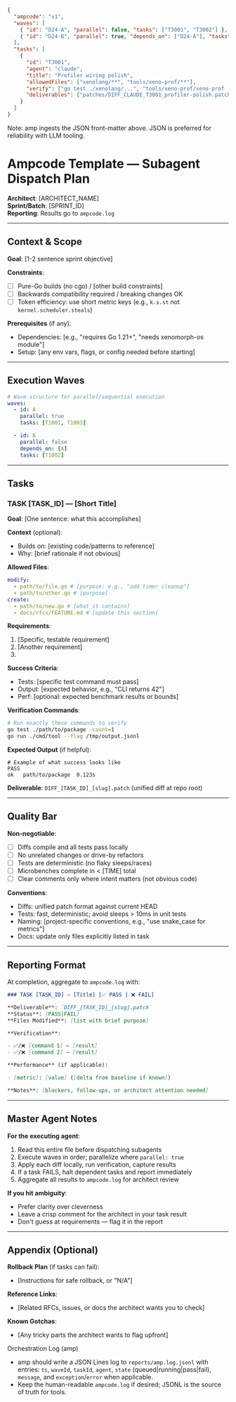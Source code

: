```json
{
  "ampcode": "v1",
  "waves": [
    { "id": "D24-A", "parallel": false, "tasks": ["T3001", "T3002"] },
    { "id": "D24-B", "parallel": true, "depends_on": ["D24-A"], "tasks": ["T3003"] }
  ],
  "tasks": [
    {
      "id": "T3001",
      "agent": "claude",
      "title": "Profiler wiring polish",
      "allowedFiles": ["xenolang/**", "tools/xeno-prof/**"],
      "verify": ["go test ./xenolang/...", "tools/xeno-prof/xeno-prof --help"],
      "deliverables": ["patches/DIFF_CLAUDE_T3001_profiler-polish.patch"]
    }
  ]
}
```

Note: amp ingests the JSON front-matter above. JSON is preferred for reliability with LLM tooling.

# Ampcode Template — Subagent Dispatch Plan

**Architect**: [ARCHITECT_NAME]  
**Sprint/Batch**: [SPRINT_ID]  
**Reporting**: Results go to `ampcode.log`

---

## Context & Scope

**Goal**: [1-2 sentence sprint objective]

**Constraints**:

- [ ] Pure-Go builds (no cgo) / [other build constraints]
- [ ] Backwards compatibility required / breaking changes OK
- [ ] Token efficiency: use short metric keys (e.g., `k.s.st` not `kernel.scheduler.steals`)

**Prerequisites** (if any):

- Dependencies: [e.g., "requires Go 1.21+", "needs xenomorph-os module"]
- Setup: [any env vars, flags, or config needed before starting]

---

## Execution Waves

```yaml
# Wave structure for parallel/sequential execution
waves:
  - id: A
    parallel: true
    tasks: [T1001, T1003]

  - id: B
    parallel: false
    depends_on: [A]
    tasks: [T1002]
```

---

## Tasks

### TASK [TASK_ID] — [Short Title]

**Goal**: [One sentence: what this accomplishes]

**Context** (optional):

- Builds on: [existing code/patterns to reference]
- Why: [brief rationale if not obvious]

**Allowed Files**:

```yaml
modify:
  - path/to/file.go # [purpose: e.g., "add timer cleanup"]
  - path/to/other.go # [purpose]
create:
  - path/to/new.go # [what it contains]
  - docs/rfcs/FEATURE.md # [update this section]
```

**Requirements**:

1. [Specific, testable requirement]
2. [Another requirement]
3. [Metrics to add, if any]: `metric.key.name` 'description'

**Success Criteria**:

- Tests: [specific test command must pass]
- Output: [expected behavior, e.g., "CLI returns 42"]
- Perf: [optional: expected benchmark results or bounds]

**Verification Commands**:

```bash
# Run exactly these commands to verify
go test ./path/to/package -count=1
go run ./cmd/tool --flag /tmp/output.jsonl
```

**Expected Output** (if helpful):

```
# Example of what success looks like
PASS
ok   path/to/package  0.123s
```

**Deliverable**: `DIFF_[TASK_ID]_[slug].patch` (unified diff at repo root)

---

## Quality Bar

**Non-negotiable**:

- [ ] Diffs compile and all tests pass locally
- [ ] No unrelated changes or drive-by refactors
- [ ] Tests are deterministic (no flaky sleeps/races)
- [ ] Microbenches complete in < [TIME] total
- [ ] Clear comments only where intent matters (not obvious code)

**Conventions**:

- Diffs: unified patch format against current HEAD
- Tests: fast, deterministic; avoid sleeps > 10ms in unit tests
- Naming: [project-specific conventions, e.g., "use snake_case for metrics"]
- Docs: update only files explicitly listed in task

---

## Reporting Format

At completion, aggregate to `ampcode.log` with:

```markdown
### TASK [TASK_ID] — [Title] [✅ PASS | ❌ FAIL]

**Deliverable**: `DIFF_[TASK_ID]_[slug].patch`
**Status**: [PASS|FAIL]
**Files Modified**: [list with brief purpose]

**Verification**:

- ✅/❌ [command 1] — [result]
- ✅/❌ [command 2] — [result]

**Performance** (if applicable):

- [metric]: [value] ([delta from baseline if known])

**Notes**: [blockers, follow-ups, or architect attention needed]
```

---

## Master Agent Notes

**For the executing agent**:

1. Read this entire file before dispatching subagents
2. Execute waves in order; parallelize where `parallel: true`
3. Apply each diff locally, run verification, capture results
4. If a task FAILS, halt dependent tasks and report immediately
5. Aggregate all results to `ampcode.log` for architect review

**If you hit ambiguity**:

- Prefer clarity over cleverness
- Leave a crisp comment for the architect in your task result
- Don't guess at requirements — flag it in the report

---

## Appendix (Optional)

**Rollback Plan** (if tasks can fail):

- [Instructions for safe rollback, or "N/A"]

**Reference Links**:

- [Related RFCs, issues, or docs the architect wants you to check]

**Known Gotchas**:

- [Any tricky parts the architect wants to flag upfront]

Orchestration Log (amp)
- amp should write a JSON Lines log to `reports/amp.log.jsonl` with entries:
  `ts`, `waveId`, `taskId`, `agent`, `state` (queued|running|pass|fail),
  `message`, and `exception`/`error` when applicable.
- Keep the human-readable `ampcode.log` if desired; JSONL is the source of truth for tools.
